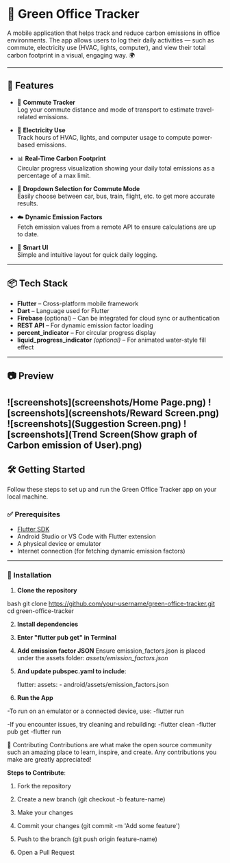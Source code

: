# 🌱 Green Office Tracker

A mobile application that helps track and reduce carbon emissions in office environments. The app allows users to log their daily activities — such as commute, electricity use (HVAC, lights, computer), and view their total carbon footprint in a visual, engaging way. 🌍

---

## 📱 Features

- 🚶 **Commute Tracker**  
  Log your commute distance and mode of transport to estimate travel-related emissions.

- 🔌 **Electricity Use**  
  Track hours of HVAC, lights, and computer usage to compute power-based emissions.

- 📊 **Real-Time Carbon Footprint**  
  Circular progress visualization showing your daily total emissions as a percentage of a max limit.

- 🔽 **Dropdown Selection for Commute Mode**  
  Easily choose between car, bus, train, flight, etc. to get more accurate results.

- ☁️ **Dynamic Emission Factors**  
  Fetch emission values from a remote API to ensure calculations are up to date.

- 🧠 **Smart UI**  
  Simple and intuitive layout for quick daily logging.

---

## 📦 Tech Stack

- **Flutter** – Cross-platform mobile framework
- **Dart** – Language used for Flutter
- **Firebase** (optional) – Can be integrated for cloud sync or authentication
- **REST API** – For dynamic emission factor loading
- **percent_indicator** – For circular progress display
- **liquid_progress_indicator** *(optional)* – For animated water-style fill effect

---

## 📷 Preview

![screenshots](screenshots/Home Page.png)
![screenshots](screenshots/Reward Screen.png)
![screenshots](Suggestion Screen.png)
![screenshots](Trend Screen(Show graph of Carbon emission of User).png)
---

## 🛠️ Getting Started

Follow these steps to set up and run the Green Office Tracker app on your local machine.

### ✅ Prerequisites

- [Flutter SDK](https://docs.flutter.dev/get-started/install)
- Android Studio or VS Code with Flutter extension
- A physical device or emulator
- Internet connection (for fetching dynamic emission factors)

---

### 🚀 Installation

1. **Clone the repository**

bash
git clone https://github.com/your-username/green-office-tracker.git
cd green-office-tracker

2. **Install dependencies**

3. **Enter "flutter pub get" in Terminal**

4. **Add emission factor JSON**
      Ensure emission_factors.json is placed under the assets folder:
         _assets/emission_factors.json_


6. **And update pubspec.yaml to include**:
   
     flutter:
        assets:
          - android/assets/emission_factors.json
   
7. **Run the App**
   
-To run on an emulator or a connected device, use:
    -flutter run
  
-If you encounter issues, try cleaning and rebuilding:
  -flutter clean
  -flutter pub get
  -flutter run

🤝 Contributing
    Contributions are what make the open source community such an amazing place to learn, inspire, and create. Any contributions you make are greatly appreciated!

  **Steps to Contribute**:

1. Fork the repository

2. Create a new branch (git checkout -b feature-name)

3. Make your changes

4. Commit your changes (git commit -m 'Add some feature')

5. Push to the branch (git push origin feature-name)

6. Open a Pull Request



